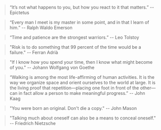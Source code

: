 > “It’s not what happens to you, but how you react to it that matters.”
> -- Epictetus

> “Every man I meet is my master in some point, and in that I learn of him.” 
> -- Ralph Waldo Emerson

> “Time and patience are the strongest warriors.” 
> -- Leo Tolstoy

> "Risk is to do something that 99 percent of the time would be a failure."
> -- Ferran Adrià

> "If I know how you spend your time, then I know what might become of you."
> -- Johann Wolfgang von Goethe

> “Walking is among the most life-affirming of human activities. It is the way we organize space and orient ourselves to the world at large. It is the living proof that repetition—placing one foot in front of the other—can in fact allow a person to make meaningful progress.”
> -- John Kaag

> "You were born an original. Don't die a copy."
> -- John Mason

> "Talking much about oneself can also be a means to conceal oneself."
> -- Friedrich Nietzsche
